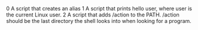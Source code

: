 0 A script that creates an alias
1 A script that prints hello user, where user is the current Linux user.
2 A script that adds /action to the PATH. /action should be the last directory the shell looks into when looking for a program.
